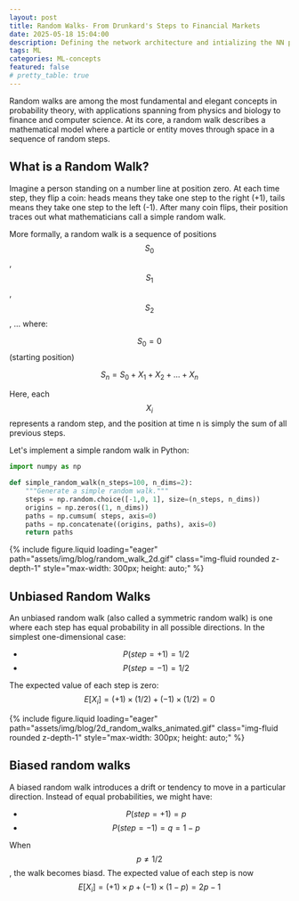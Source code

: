 ```yaml
---
layout: post
title: Random Walks- From Drunkard's Steps to Financial Markets
date: 2025-05-18 15:04:00
description: Defining the network architecture and intializing the NN parameters
tags: ML
categories: ML-concepts
featured: false
# pretty_table: true
---
```

Random walks are among the most fundamental and elegant concepts in probability theory, with applications spanning from physics and biology to finance and computer science. At its core, a random walk describes a mathematical model where a particle or entity moves through space in a sequence of random steps.

## What is a Random Walk?

Imagine a person standing on a number line at position zero. At each time step, they flip a coin: heads means they take one step to the right (+1), tails means they take one step to the left (-1). After many coin flips, their position traces out what mathematicians call a simple random walk.

More formally, a random walk is a sequence of positions $$S_0$$, $$S_1$$, $$S_2$$, ... where:

$$S_0 = 0$$ (starting position)

$$S_n = S_0 + X_1 + X_2 + ... + X_n$$

Here, each $$X_i$$ represents a random step, and the position at time n is simply the sum of all previous steps.

Let's implement a simple random walk in Python:
```python
import numpy as np

def simple_random_walk(n_steps=100, n_dims=2):
    """Generate a simple random walk."""
    steps = np.random.choice([-1,0, 1], size=(n_steps, n_dims))
    origins = np.zeros((1, n_dims))
    paths = np.cumsum( steps, axis=0)
    paths = np.concatenate((origins, paths), axis=0)
    return paths
```
<div class="row justify-content-center">
    <div class="col-sm-8 col-md-6 mt-4">
        {% include figure.liquid loading="eager" path="assets/img/blog/random_walk_2d.gif" class="img-fluid rounded z-depth-1" style="max-width: 300px; height: auto;" %}
    </div>
</div>

## Unbiased Random Walks

An unbiased random walk (also called a symmetric random walk) is one where each step has equal probability in all possible directions. In the simplest one-dimensional case:

- $$P(step=+1)=1/2$$
- $$P(step=-1)=1/2$$

The expected value of each step is zero: $$E[X_i]=(+1)\times (1/2) + (-1)\times (1/2)=0$$

<div class="row justify-content-center">
    <div class="col-sm mt-3 mt-md-0">
        {% include figure.liquid loading="eager" path="assets/img/blog/2d_random_walks_animated.gif" class="img-fluid rounded z-depth-1" style="max-width: 300px; height: auto;" %}
    </div>
</div>

## Biased random walks

A biased random walk introduces a drift or tendency to move in a particular direction. Instead of equal probabilities, we might have:

- $$P(step=+1)=p$$
- $$P(step=-1)=q=1-p$$

When $$p \neq 1/2$$, the walk becomes biasd. The expected value of each step is now $$E[X_i]=(+1)\times p + (-1)\times (1-p)=2p-1$$
